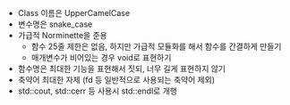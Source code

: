 - Class 이름은 UpperCamelCase
- 변수명은 snake_case
- 가급적 Norminette을 준용
	- 함수 25줄 제한은 없음, 하지만 가급적 모듈화를 해서 함수를 간결하게 만들기
	- 매개변수가 비어있는 경우 void로 표현하기
- 함수명은 최대한 기능을 표현해서 짓되, 너무 길게 표현하지 않기
- 축약어 최대한 자제 (fd 등 일반적으로 사용되는 축약어 제외)
- std::cout, std::cerr 등 사용시 std::endl로 개행